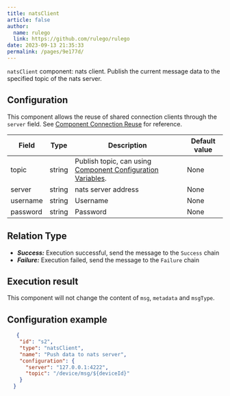 ```yaml
---
title: natsClient
article: false
author: 
  name: rulego
  link: https://github.com/rulego/rulego
date: 2023-09-13 21:35:33
permalink: /pages/9e177d/
---
```


`natsClient` component: <Badge text="v0.21.0+"/> nats client. Publish the current message data to the specified topic of the nats server.

## Configuration

This component allows the reuse of shared connection clients through the `server` field. See [Component Connection Reuse](/en/pages/baa05d/) for reference.

| Field    | Type   | Description                                                                      | Default value |
|----------|--------|----------------------------------------------------------------------------------|---------------|
| topic    | string | Publish topic, can using [Component Configuration Variables](/en/pages/baa05c/). | None          |
| server   | string | nats server address                                                              | None          |
| username | string | Username                                                                         | None          |
| password | string | Password                                                                         | None          |


## Relation Type

- ***Success:*** Execution successful, send the message to the `Success` chain
- ***Failure:*** Execution failed, send the message to the `Failure` chain

## Execution result

This component will not change the content of `msg`, `metadata` and `msgType`.

## Configuration example

```json
   {
    "id": "s2",
    "type": "natsClient",
    "name": "Push data to nats server",
    "configuration": {
      "server": "127.0.0.1:4222",
      "topic": "/device/msg/${deviceId}"
    }
  }
```